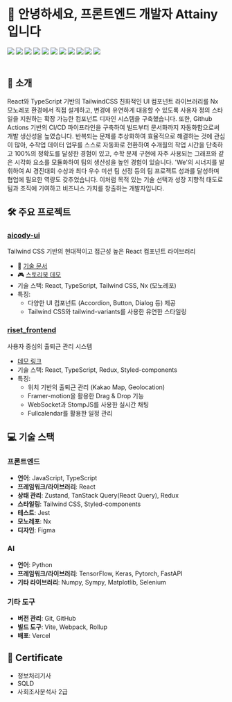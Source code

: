 # 👋 안녕하세요, 프론트엔드 개발자 Attainy입니다
<div align="left">
  <img src="https://img.shields.io/badge/HTML5-E34F26?style=flat&logo=html5&logoColor=white"/> 
  <img src="https://img.shields.io/badge/CSS3-1572B6?style=flat&logo=CSS3&logoColor=white"/> 
  <img src="https://img.shields.io/badge/Styled components-DB7093.svg?style=flat&logo=Styled-components&logoColor=white" />
  <img src="https://img.shields.io/badge/Javascript-F7DF1E.svg?style=flat&logo=javascript&logoColor=white" />
  <img src="https://img.shields.io/badge/Typescript-3178C6?style=flat&logo=Typescript&logoColor=white"/> 
  <img src="https://img.shields.io/badge/React-61DAFB.svg?style=flat&logo=React&logoColor=white" />
  <img src="https://img.shields.io/badge/Redux-764ABC?style=flat&logo=Redux&logoColor=white" /> 
  <img src="https://img.shields.io/badge/Git-F05032?style=flat&logo=git&logoColor=white"/> 
  <img src="https://img.shields.io/badge/GitHub-181717?style=flat&logo=GitHub&logoColor=white"/> 
  <img src="https://img.shields.io/badge/GitLab-181717?style=flat&logo=GitLab&logoColor=white"/> 
  <img src="https://img.shields.io/badge/Vercel-000000?style=flat&logo=Vercel&logoColor=white"/>
</div>
</br>


## 🚀 소개
React와 TypeScript 기반의 TailwindCSS 친화적인 UI 컴포넌트 라이브러리를 Nx 모노레포 환경에서 직접 설계하고, 변경에 유연하게 대응할 수 있도록 사용자 정의 스타일을 지원하는 확장 가능한 컴포넌트 디자인 시스템을 구축했습니다. 
또한, Github Actions 기반의 CI/CD 파이프라인을 구축하여 빌드부터 문서화까지 자동화함으로써 개발 생산성을 높였습니다.
반복되는 문제를 추상화하여 효율적으로 해결하는 것에 관심이 많아, 수작업 데이터 업무를 스스로 자동화로 전환하여 수개월의 작업 시간을 단축하고 100%의 정확도를 달성한 경험이 있고, 수학 문제 구현에 자주 사용되는 그래프와 같은 시각화 요소를
모듈화하여 팀의 생산성을 높인 경험이 있습니다.
'We'의 시너지를 발휘하여 AI 경진대회 수상과 최다 우수 미션 팀 선정 등의 팀 프로젝트 성과를 달성하며 협업에 필요한 역량도 갖추었습니다.
이처럼 목적 있는 기술 선택과 성장 지향적 태도로 팀과 조직에 기여하고 비즈니스 가치를 창출하는 개발자입니다.


## 🛠️ 주요 프로젝트

### [aicody-ui](https://github.com/Attainy/aicody-ui)
Tailwind CSS 기반의 현대적이고 접근성 높은 React 컴포넌트 라이브러리
- 📘 [기술 문서](https://attainy.github.io/aicody-ui/)
- 🎮 [스토리북 데모](https://attainy.github.io/aicody-ui/storybook)
- 기술 스택: React, TypeScript, Tailwind CSS, Nx (모노레포)
- 특징: 
  - 다양한 UI 컴포넌트 (Accordion, Button, Dialog 등) 제공
  - Tailwind CSS와 tailwind-variants를 사용한 유연한 스타일링

### [riset_frontend](https://github.com/rise-set-riset/riset_frontend)
사용자 중심의 출퇴근 관리 시스템
- [데모 링크](https://fine-apartment-d18.notion.site/Riset-c5f9828ccb86492b970994ac1aca4252)
- 기술 스택: React, TypeScript, Redux, Styled-components
- 특징:
  - 위치 기반의 출퇴근 관리 (Kakao Map, Geolocation)
  - Framer-motion을 활용한 Drag & Drop 기능
  - WebSocket과 StompJS를 사용한 실시간 채팅
  - Fullcalendar를 활용한 일정 관리

## 💻 기술 스택

### 프론트엔드
- **언어**: JavaScript, TypeScript
- **프레임워크/라이브러리**: React
- **상태 관리**: Zustand, TanStack Query(React Query), Redux
- **스타일링**: Tailwind CSS, Styled-components
- **테스트**: Jest
- **모노레포**: Nx
- **디자인**: Figma

### AI
- **언어**: Python
- **프레임워크/라이브러리**: TensorFlow, Keras, Pytorch, FastAPI
- **기타 라이브러리**: Numpy, Sympy, Matplotlib, Selenium

### 기타 도구
- **버전 관리**: Git, GitHub
- **빌드 도구**: Vite, Webpack, Rollup
- **배포**: Vercel

## 🌟 Certificate
* 정보처리기사
* SQLD
* 사회조사분석사 2급
